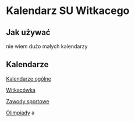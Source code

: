 # Kalendarz SU Witkacego

## Jak używać
nie wiem dużo małych kalendarzy

## Kalendarze

[Kalendarze ogólne](https://kalendarzwitkacy.github.io/ogolne)

[Witkacówka](https://kalendarzwitkacy.github.io/witkacowka)

[Zawody sportowe](https://kalendarzwitkacy.github.io/zawodysportowe)

[Olimpiady](https://kalendarzwitkacy.github.io/olimpiady)
a